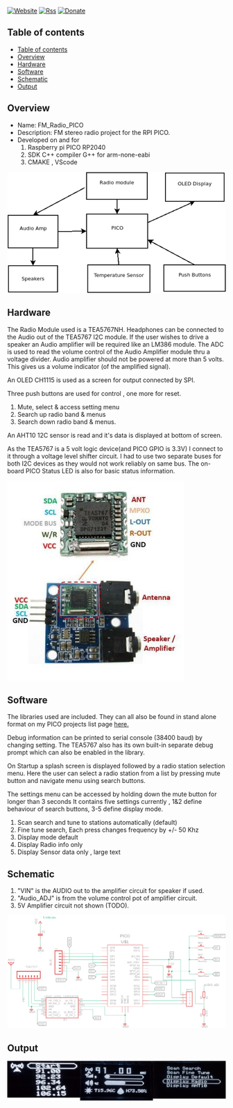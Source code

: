 [![Website](https://img.shields.io/badge/Website-Link-blue.svg)](https://gavinlyonsrepo.github.io/)  [![Rss](https://img.shields.io/badge/Subscribe-RSS-yellow.svg)](https://gavinlyonsrepo.github.io//feed.xml)  [![Donate](https://img.shields.io/badge/Donate-PayPal-green.svg)](https://www.paypal.com/paypalme/whitelight976)

Table of contents
---------------------------

  * [Table of contents](#table-of-contents)
  * [Overview](#overview)
  * [Hardware](#hardware)
  * [Software](#software)
  * [Schematic](#schematic)
  * [Output](#sutput)


Overview
-------------------
* Name: FM_Radio_PICO
* Description:  FM stereo radio project for the RPI PICO.
* Developed on and for
	1. Raspberry pi PICO RP2040
	2. SDK C++ compiler G++ for arm-none-eabi
	3. CMAKE , VScode
	
![ ov](https://github.com/gavinlyonsrepo/FM_RADIO_PICO/blob/main/extra/images/overview.png)

Hardware
-------------------

The Radio Module used is a TEA5767NH. 
Headphones can be connected to the Audio out of the TEA5767 I2C module.
If the user wishes to drive  a speaker an Audio amplifier will be required like an LM386 module.
The ADC is used to read the volume  control of the Audio Amplifier module thru a voltage divider. Audio amplifier should not be powered at more than 5 volts. This gives us a volume indicator (of the amplified signal).

An OLED CH1115 is used as a screen for output connected by SPI.

Three push buttons are used for control , one more for reset.
1. Mute, select & access setting menu
2. Search up radio band & menus 
3. Search down radio band & menus.   

An AHT10 12C sensor is read and it's data is displayed at bottom of screen.

As the TEA5767 is a 5 volt logic device(and PICO GPIO is 3.3V)  I connect to it through a voltage level shifter circuit. I had to use two separate buses for both I2C devices as they would not work reliably on same bus. The on-board PICO Status LED is also for basic status information.

 ![image ](https://github.com/gavinlyonsrepo/TEA5767_PICO/blob/main/extra/images/radio.jpg)

Software
-------------------
The libraries used are included. They can all also be found in stand alone format on my PICO projects list page [here. ](https://github.com/gavinlyonsrepo/RPI_PICO_projects_list)

Debug information can be printed to serial console (38400 baud) by changing setting.
The TEA5767 also has its own built-in separate debug prompt which can also be enabled
in the library. 

On Startup a splash screen is displayed followed by a radio station selection menu. Here the user can select 
a radio station from a list by pressing mute button and navigate menu using search buttons. 

The settings menu can be accessed by holding down the mute button for longer than 3 seconds 
It contains five settings currently , 1&2 define behaviour of search buttons,
3-5 define display mode.

1. Scan search and tune to stations automatically (default)
2. Fine tune search, Each press changes frequency by +/- 50 Khz
3. Display mode default 
4. Display Radio info only
5. Display Sensor data only , large text 

Schematic
-------------------

1. "VIN" is the AUDIO out to the amplifier circuit for speaker if used. 
2. "Audio_ADJ" is from the volume control pot of amplifier circuit.
3. 5V Amplifier circuit not shown (TODO).

![ sch](https://github.com/gavinlyonsrepo/FM_RADIO_PICO/blob/main/extra/images/sch.png)


Output
------------------------
![ image ](https://github.com/gavinlyonsrepo/FM_RADIO_PICO/blob/main/extra/images/radiodata.jpg)
 


